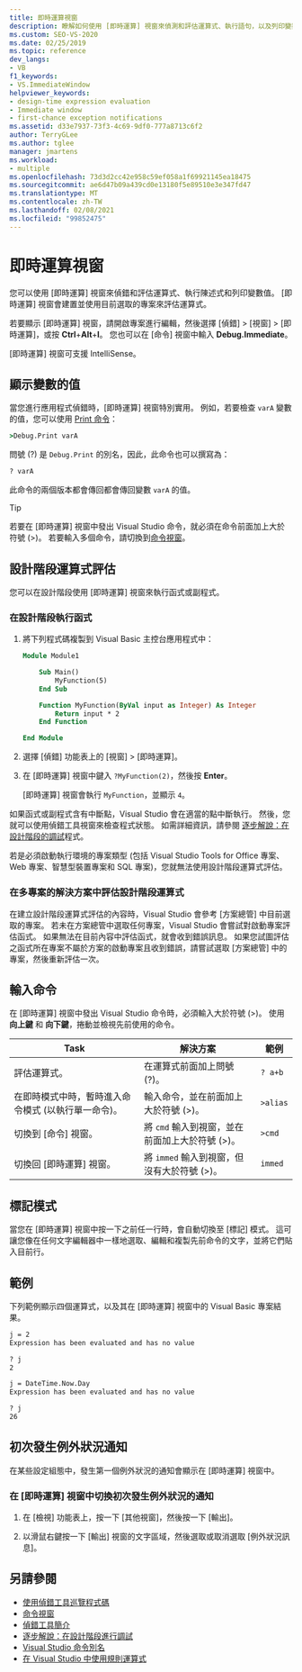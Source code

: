 ```yaml
---
title: 即時運算視窗
description: 瞭解如何使用 [即時運算] 視窗來偵測和評估運算式、執行語句，以及列印變數值。
ms.custom: SEO-VS-2020
ms.date: 02/25/2019
ms.topic: reference
dev_langs:
- VB
f1_keywords:
- VS.ImmediateWindow
helpviewer_keywords:
- design-time expression evaluation
- Immediate window
- first-chance exception notifications
ms.assetid: d33e7937-73f3-4c69-9df0-777a8713c6f2
author: TerryGLee
ms.author: tglee
manager: jmartens
ms.workload:
- multiple
ms.openlocfilehash: 73d3d2cc42e958c59ef058a1f69921145ea18475
ms.sourcegitcommit: ae6d47b09a439cd0e13180f5e89510e3e347fd47
ms.translationtype: MT
ms.contentlocale: zh-TW
ms.lasthandoff: 02/08/2021
ms.locfileid: "99852475"
---
```

# <a name="immediate-window"></a>即時運算視窗

您可以使用 [即時運算] 視窗來偵錯和評估運算式、執行陳述式和列印變數值。 [即時運算] 視窗會建置並使用目前選取的專案來評估運算式。

若要顯示 [即時運算] 視窗，請開啟專案進行編輯，然後選擇 [偵錯] > [視窗] > [即時運算]，或按 **Ctrl**+**Alt**+**I**。 您也可以在 [命令] 視窗中輸入 **Debug.Immediate**。

[即時運算] 視窗可支援 IntelliSense。

## <a name="display-the-values-of-variables"></a>顯示變數的值

當您進行應用程式偵錯時，[即時運算] 視窗特別實用。 例如，若要檢查 `varA` 變數的值，您可以使用 [Print 命令](../../ide/reference/print-command.md)：

```cmd
>Debug.Print varA
```

問號 (?) 是 `Debug.Print` 的別名，因此，此命令也可以撰寫為：

```cmd
? varA
```

此命令的兩個版本都會傳回都會傳回變數 `varA` 的值。

> [!TIP]
> 若要在 [即時運算] 視窗中發出 Visual Studio 命令，就必須在命令前面加上大於符號 (>)。 若要輸入多個命令，請切換到[命令視窗](command-window.md)。

## <a name="design-time-expression-evaluation"></a>設計階段運算式評估

您可以在設計階段使用 [即時運算] 視窗來執行函式或副程式。

### <a name="execute-a-function-at-design-time"></a>在設計階段執行函式

1. 將下列程式碼複製到 Visual Basic 主控台應用程式中：

   ```vb
   Module Module1

       Sub Main()
           MyFunction(5)
       End Sub

       Function MyFunction(ByVal input as Integer) As Integer
           Return input * 2
       End Function

   End Module
   ```

2. 選擇 [偵錯] 功能表上的 [視窗] > [即時運算]。

3. 在 [即時運算] 視窗中鍵入 `?MyFunction(2)`，然後按 **Enter**。

    [即時運算] 視窗會執行 `MyFunction`，並顯示 `4`。

如果函式或副程式含有中斷點，Visual Studio 會在適當的點中斷執行。 然後，您就可以使用偵錯工具視窗來檢查程式狀態。 如需詳細資訊，請參閱 [逐步解說：在設計階段的調試](../../debugger/walkthrough-debugging-at-design-time.md)程式。

若是必須啟動執行環境的專案類型 (包括 Visual Studio Tools for Office 專案、Web 專案、智慧型裝置專案和 SQL 專案)，您就無法使用設計階段運算式評估。

### <a name="design-time-expression-evaluation-in-multi-project-solutions"></a>在多專案的解決方案中評估設計階段運算式

在建立設計階段運算式評估的內容時，Visual Studio 會參考 [方案總管] 中目前選取的專案。 若未在方案總管中選取任何專案，Visual Studio 會嘗試對啟動專案評估函式。 如果無法在目前內容中評估函式，就會收到錯誤訊息。 如果您試圖評估之函式所在專案不屬於方案的啟動專案且收到錯誤，請嘗試選取 [方案總管] 中的專案，然後重新評估一次。

## <a name="enter-commands"></a>輸入命令

在 [即時運算] 視窗中發出 Visual Studio 命令時，必須輸入大於符號 (>)。 使用 **向上鍵** 和 **向下鍵**，捲動並檢視先前使用的命令。

|Task|解決方案|範例|
|----------|--------------|-------------|
|評估運算式。|在運算式前面加上問號 (?)。|`? a+b`|
|在即時模式中時，暫時進入命令模式 (以執行單一命令)。|輸入命令，並在前面加上大於符號 (>)。|`>alias`|
|切換到 [命令] 視窗。|將 `cmd` 輸入到視窗，並在前面加上大於符號 (>)。|`>cmd`|
|切換回 [即時運算] 視窗。|將 `immed` 輸入到視窗，但沒有大於符號 (>)。|`immed`|

## <a name="mark-mode"></a>標記模式

當您在 [即時運算] 視窗中按一下之前任一行時，會自動切換至 [標記] 模式。 這可讓您像在任何文字編輯器中一樣地選取、編輯和複製先前命令的文字，並將它們貼入目前行。

## <a name="examples"></a>範例

下列範例顯示四個運算式，以及其在 [即時運算] 視窗中的 Visual Basic 專案結果。

```cmd
j = 2
Expression has been evaluated and has no value

? j
2

j = DateTime.Now.Day
Expression has been evaluated and has no value

? j
26
```

## <a name="first-chance-exception-notifications"></a>初次發生例外狀況通知

在某些設定組態中，發生第一個例外狀況的通知會顯示在 [即時運算] 視窗中。

### <a name="toggle-first-chance-exception-notifications-in-the-immediate-window"></a>在 [即時運算] 視窗中切換初次發生例外狀況的通知

1. 在 [檢視] 功能表上，按一下 [其他視窗]，然後按一下 [輸出]。

2. 以滑鼠右鍵按一下 [輸出] 視窗的文字區域，然後選取或取消選取 [例外狀況訊息]。

## <a name="see-also"></a>另請參閱

- [使用偵錯工具巡覽程式碼](../../debugger/navigating-through-code-with-the-debugger.md)
- [命令視窗](../../ide/reference/command-window.md)
- [偵錯工具簡介](../../debugger/debugger-feature-tour.md)
- [逐步解說：在設計階段進行調試](../../debugger/walkthrough-debugging-at-design-time.md)
- [Visual Studio 命令別名](../../ide/reference/visual-studio-command-aliases.md)
- [在 Visual Studio 中使用規則運算式](../../ide/using-regular-expressions-in-visual-studio.md)
